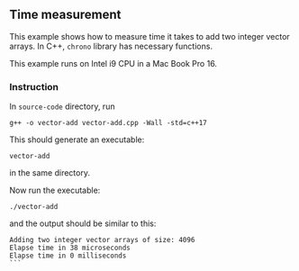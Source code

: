 ## Time measurement

This example shows how to measure time it takes to add two integer vector arrays. In C++, `chrono` library has necessary functions.

This example runs on Intel i9 CPU in a Mac Book Pro 16.

### Instruction

In `source-code` directory, run

`g++ -o vector-add vector-add.cpp -Wall -std=c++17`

This should generate an executable:

`vector-add`

in the same directory.

Now run the executable:

`./vector-add`

and the output should be similar to this:

````
Adding two integer vector arrays of size: 4096
Elapse time in 38 microseconds 
Elapse time in 0 milliseconds 
```



